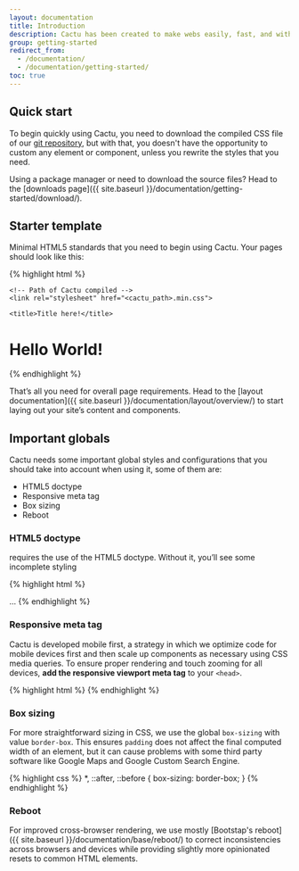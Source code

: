 ```yaml
---
layout: documentation
title: Introduction
description: Cactu has been created to make webs easily, fast, and with the minimal styles to be customized and to be able to scale it up what you want.
group: getting-started
redirect_from:
  - /documentation/
  - /documentation/getting-started/
toc: true
---
```


## Quick start

To begin quickly using Cactu, you need to download the compiled CSS file of our [git repository](https://github.com/mendozagioo/cactu/tree/master/css), but with that, you doesn't have the opportunity to custom any element or component, unless you rewrite the styles that you need.

Using a package manager or need to download the source files? Head to the [downloads page]({{ site.baseurl }}/documentation/getting-started/download/).


## Starter template

Minimal HTML5 standards that you need to begin using Cactu. Your pages should look like this:

{% highlight html %}
<!DOCTYPE html>
<html lang="en">
  <head>
    <!-- Required meta tags -->
    <meta charset="utf-8">
    <meta http-equiv="X-UA-Compatible" content="IE=edge">
    <meta name="viewport" content="width=device-width, initial-scale=1, maximum-scale=1, user-scalable=no, shrink-to-fit=no">
    
    <!-- Path of Cactu compiled -->
    <link rel="stylesheet" href="<cactu_path>.min.css">
    
    <title>Title here!</title>
  </head>
  <body>
    <h1>Hello World!</h1>
  </body>
</html>
{% endhighlight %}

That’s all you need for overall page requirements. Head to the [layout documentation]({{ site.baseurl }}/documentation/layout/overview/) to start laying out your site’s content and components.


## Important globals

Cactu needs some important global styles and configurations that you should take into account when using it, some of them are:
* HTML5 doctype
* Responsive meta tag
* Box sizing
* Reboot


### HTML5 doctype

requires the use of the HTML5 doctype. Without it, you’ll see some incomplete styling

{% highlight html %}
<!DOCTYPE html>
<html lang="en">
  ...
</html>
{% endhighlight %}


### Responsive meta tag

Cactu is developed mobile first, a strategy in which we optimize code for mobile devices first and then scale up components as necessary using CSS media queries. To ensure proper rendering and touch zooming for all devices, **add the responsive viewport meta tag** to your `<head>`.

{% highlight html %}
<meta name="viewport" content="width=device-width, initial-scale=1, maximum-scale=1, user-scalable=no, shrink-to-fit=no">
{% endhighlight %}


### Box sizing

For more straightforward sizing in CSS, we use the global `box-sizing` with value `border-box`. This ensures `padding` does not affect the final computed width of an element, but it can cause problems with some third party software like Google Maps and Google Custom Search Engine.

{% highlight css %}
*, ::after, ::before {
  box-sizing: border-box;
}
{% endhighlight %}


### Reboot

For improved cross-browser rendering, we use mostly [Bootstap's reboot]({{ site.baseurl }}/documentation/base/reboot/) to correct inconsistencies across browsers and devices while providing slightly more opinionated resets to common HTML elements.